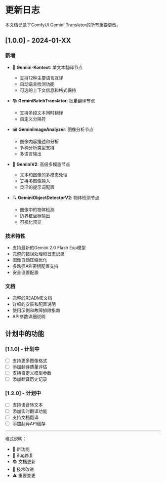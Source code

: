 # 更新日志

本文档记录了ComfyUI Gemini Translator的所有重要更改。

## [1.0.0] - 2024-01-XX

### 新增
- 🚀 **Gemini-Kontext**: 单文本翻译节点
  - 支持12种主要语言互译
  - 自动语言检测功能
  - 可选的上下文信息和格式保持
  
- 📚 **GeminiBatchTranslator**: 批量翻译节点
  - 支持多段文本同时翻译
  - 自定义分隔符
  
- 🖼️ **GeminiImageAnalyzer**: 图像分析节点
  - 图像内容描述和分析
  - 多种分析类型支持
  - 多语言输出
  
- 🎨 **GeminiV2**: 高级多模态节点
  - 文本和图像的多模态处理
  - 支持多图像输入
  - 灵活的提示词配置
  
- 🔍 **GeminiObjectDetectorV2**: 物体检测节点
  - 图像中的物体检测
  - 边界框坐标输出
  - 可视化预览

### 技术特性
- 支持最新的Gemini 2.0 Flash Exp模型
- 完整的错误处理和日志记录
- 图像自动压缩优化
- 多路径API密钥配置支持
- 安全设置配置

### 文档
- 完整的README文档
- 详细的安装和配置说明
- 使用示例和故障排除指南
- API参数详细说明

## 计划中的功能

### [1.1.0] - 计划中
- [ ] 支持更多图像格式
- [ ] 添加翻译质量评估
- [ ] 支持自定义模型参数
- [ ] 添加翻译历史记录

### [1.2.0] - 计划中
- [ ] 支持语音转文本
- [ ] 添加实时翻译功能
- [ ] 支持文档翻译
- [ ] 添加翻译API缓存

---

格式说明：
- 🚀 新功能
- 🐛 Bug修复
- 📚 文档更新
- 🔧 技术改进
- ⚠️ 重要变更